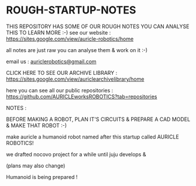 # ROUGH-STARTUP-NOTES
THIS REPOSITORY HAS SOME OF OUR ROUGH NOTES YOU CAN ANALYSE THIS TO LEARN MORE :-)
see our website  : https://sites.google.com/view/auricle-robotics/home

all notes are just raw you can analyse them & work on it :-)

email us : auriclerobotics@gmail.com

CLICK HERE TO SEE OUR ARCHIVE LIBRARY : https://sites.google.com/view/auriclearchivelibrary/home

here you can see all our public repositories : https://github.com/AURICLEworksROBOTICS?tab=repositories

NOTES  : 

BEFORE MAKING A ROBOT, PLAN IT'S CIRCUITS & PREPARE A CAD MODEL & MAKE THAT ROBOT :-)

make auricle a humanoid robot named after this startup called AURICLE ROBOTICS!

we drafted nocovo project for a while until juju develops & 

(plans may also change)

Humanoid is being prepared !















